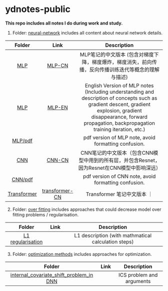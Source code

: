 # ydnotes-public
**This repo includes all notes I do during work and study.**

1. Folder: [neural-network](./neural-network) includes all content about neural network details.

|               Folder                |                   Link                   |                         Description                          |
| :---------------------------------: | :--------------------------------------: | :----------------------------------------------------------: |
|     [MLP](./neural-network/MLP)     | [MLP-CN](./neural-network/MLP/MLP-CN.md) | MLP笔记的中文版本 (包含对梯度下降，梯度爆炸，梯度消失，前向传播，反向传播训练迭代等概念的理解与描述) |
|     [MLP](./neural-network/MLP)     | [MLP-EN](./neural-network/MLP/MLP-EN.md) | English Version of MLP notes (Including understanding and description of concepts such as gradient descent, gradient explosion, gradient disappearance, forward propagation, backpropagation training iteration, etc.) |
| [MLP/pdf](./neural-network/MLP/pdf) |                                          |     pdf version of MLP note, avoid formatting confusion.     |
| [CNN](./neural-network/CNN/)         |[CNN-CN](./neural-network/CNN/CNN-CN.md) | CNN笔记的中文版本（包含CNN模型中用到的所有层，并包含Resnet，因为Resnet在CNN模型中影响深远） |
| [CNN/pdf](./neural-network/CNN/pdf) |                                          |     pdf version of CNN note, avoid formatting confusion.     |
| [Transformer](./neural-network/Transformers/) | [transformer-CN](./neural-network/Transformers/transformer-CN.md) | Transformer 笔记中文版本 ｜



2. Folder: [over fitting](./over-fitting) includes approaches that could decrease model over fitting problems / regularisation.


|               Folder                |                   Link                   |                         Description                          |
| :---------------------------------: | :--------------------------------------: | :----------------------------------------------------------: |
|                 [L1 regularisation](./over-fitting/lasso-regularisation)                  |                                          |         L1 description (with mathmatical calculation steps)                                                     |

3. Folder: [optimization methods](./optimization-methods) includes approaches for optimization.

|                            Folder                            | Link |        Description        |
| :----------------------------------------------------------: | :--: | :-----------------------: |
| [internal_covariate_shift_problem_in DNN](./optimization-methods/batch-normalisation/internal-covariate-shift(problem)-EN.md) |      | ICS problem and arguments |

